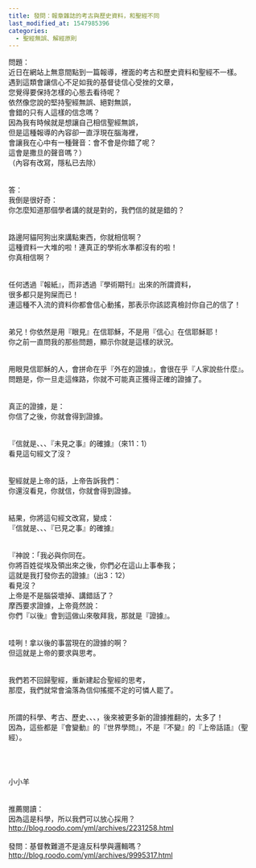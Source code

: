 ```yaml
---
title: 發問：報章雜誌的考古與歷史資料，和聖經不同
last_modified_at: 1547985396
categories:
  - 聖經無誤、解經原則
---
```


問題：<br>近日在網站上無意間點到一篇報導，裡面的考古和歷史資料和聖經不一樣。<br>遇到這類會讓信心不足如我的基督徒信心受挫的文章，<br>您覺得要保持怎樣的心態去看待呢？<br>依然像您說的堅持聖經無誤、絕對無誤，<br>會錯的只有人這樣的信念嗎？<br> 因為我有時候就是想讓自己相信聖經無誤，<br>但是這種報導的內容卻一直浮現在腦海裡，<br>會讓我在心中有一種聲音：會不會是你錯了呢？<br>這會是撒旦的聲音嗎？）<br>（內容有改寫，隱私已去除）<br><!--more--> <br><br>答：<br>我倒是很好奇：<br>你怎麼知道那個學者講的就是對的，我們信的就是錯的？<br> <br><br>路邊阿貓阿狗出來講點東西，你就相信啊？<br>這種資料一大堆的啦！連真正的學術水準都沒有的啦！<br>你真相信啊？<br> <br><br>任何透過『報紙』，而非透過『學術期刊』出來的所謂資料，<br>很多都只是狗屎而已！<br>連這種不入流的資料你都會信心動搖，那表示你該認真檢討你自己的信了！<br> <br> <br>弟兄！你依然是用『眼見』在信耶穌，不是用『信心』在信耶穌耶！<br>你之前一直問我的那些問題，顯示你就是這樣的狀況。<br><br><br>用眼見信耶穌的人，會拼命在乎『外在的證據』，會很在乎『人家說些什麼』。<br>問題是，你一旦走這條路，你就不可能真正獲得正確的證據了。<br><br> <br>真正的證據，是：<br>你信了之後，你就會得到證據。<br><br> <br>『信就是、、、『未見之事』的確據』（來11：1）<br>看見這句經文了沒？<br><br><br>聖經就是上帝的話，上帝告訴我們：<br>你還沒看見，你就信，你就會得到證據。<br><br><br>結果，你將這句經文改寫，變成：<br>『信就是、、、『已見之事』的確據』<br> <br><br>『神說：「我必與你同在。<br>你將百姓從埃及領出來之後，你們必在這山上事奉我；<br>這就是我打發你去的證據』（出3：12）<br>看見沒？<br>上帝是不是腦袋壞掉、講錯話了？<br>摩西要求證據，上帝竟然說：<br>你們『以後』會到這做山來敬拜我，那就是『證據』。<br> <br><br>哇咧！拿以後的事當現在的證據的啊？<br>但這就是上帝的要求與思考。<br> <br><br>我們若不回歸聖經，重新建起合聖經的思考，<br>那麼，我們就常會淪落為信仰搖擺不定的可憐人罷了。<br><br><br>所謂的科學、考古、歷史、、、，後來被更多新的證據推翻的，太多了！<br>因為，這些都是『會變動』的『世界學問』，不是『不變』的『上帝話語』（聖經）。<br><br> <br><br><br>小小羊<br><br><br>推薦閱讀：<br>因為這是科學，所以我們可以放心採用？ <br>http://blog.roodo.com/yml/archives/2231258.html<br> <br>發問：基督教難道不是違反科學與邏輯嗎？ <br>http://blog.roodo.com/yml/archives/9995317.html<br><br><br><br>
